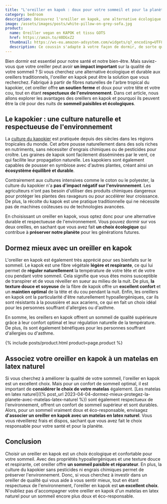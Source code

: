 ```yaml
---
title: "L'oreiller en kapok : doux pour votre sommeil et pour la planète"
category: bedroom
description: Découvrez l'oreiller en kapok, une alternative écologique et durable aux oreillers traditionnels. Fabriqué à partir de fibres naturelles, cet oreiller offre un soutien ferme et doux pour votre tête et votre cou. Cet oreiller peut améliorer la qualité de votre sommeil et contribuer à la protection de l'environnement.
image: /assets/images/posts/white-pillow-on-grey-sofa.jpg
product:
  name: Oreiller vegan en KAPOK et tissu GOTS
  href: https://amzn.to/40DGxZ2
  thumbnail: https://ws-eu.amazon-adsystem.com/widgets/q?_encoding=UTF8&ASIN=B08WH88LMQ&Format=_SL160_&ID=AsinImage&MarketPlace=FR&ServiceVersion=20070822&WS=1&tag=d9beud07-21&language=fr_FR
  description: Ce coussin s'adapte à votre façon de dormir, de sorte que chaque position de repos soit prise en charge de manière confortable.
---
```


Bien dormir est essentiel pour notre santé et notre bien-être. Mais saviez-vous que votre oreiller peut avoir **un impact important** sur la qualité de votre sommeil ? Si vous cherchez une alternative écologique et durable aux oreillers traditionnels, l'oreiller en kapok peut être la solution que vous recherchez. Fabriqué à partir de fibres naturelles de l'arbre tropical du kapokier, cet oreiller offre **un soutien ferme** et doux pour votre tête et votre cou, tout en étant **respectueux de l'environnement**. Dans cet article, nous allons explorer les avantages des oreillers en kapok et pourquoi ils peuvent être la clé pour des nuits de **sommeil paisibles et écologiques**.

## Le kapokier : une culture naturelle et respectueuse de l'environnement

La [culture du kapokier](https://www.toriyaba.org/kapokier/) est pratiquée depuis des siècles dans les régions tropicales du monde. Cet arbre pousse naturellement dans des sols riches en nutriments, sans nécessiter d'engrais chimiques ou de pesticides pour croître. Les graines de kapok sont facilement disséminées par le vent, ce qui facilite leur propagation naturelle. Les kapokiers sont également capables de pousser en symbiose avec d'autres plantes, créant ainsi un **écosystème équilibré et durable**.

Contrairement aux cultures intensives comme le coton ou le polyester, la culture du kapokier n'a **pas d'impact négatif sur l'environnement**. Les agriculteurs n'ont pas besoin d'utiliser des produits chimiques dangereux pour protéger les plantes des ravageurs ou pour accélérer leur croissance. De plus, la récolte du kapok est une pratique traditionnelle qui ne nécessite pas de machines coûteuses ou de technologies avancées.

En choisissant un oreiller en kapok, vous optez donc pour une alternative durable et respectueuse de l'environnement. Vous pouvez dormir sur vos deux oreilles, en sachant que vous avez fait **un choix écologique** qui contribue à **préserver notre planète** pour les générations futures.

## Dormez mieux avec un oreiller en kapok

L'oreiller en kapok est également très apprécié pour ses bienfaits sur le sommeil. Le kapok est une fibre végétale **légère et respirante**, ce qui lui permet de **réguler naturellement** la température de votre tête et de votre cou pendant votre sommeil. Cela signifie que vous êtes moins susceptible de transpirer et de vous réveiller en sueur au milieu de la nuit. De plus, **la texture douce et soyeuse** de la fibre de kapok offre un **excellent confort** et un **maintien optimal** de la tête et du cou pendant la nuit. Enfin, les oreillers en kapok ont la particularité d'être naturellement hypoallergéniques, car ils sont résistants à la poussière et aux acariens, ce qui en fait un choix idéal pour les personnes souffrant d'allergies ou d'asthme.

En somme, les oreillers en kapok offrent un sommeil de qualité supérieure grâce à leur confort optimal et leur régulation naturelle de la température. De plus, ils sont également bénéfiques pour les personnes souffrant d'allergies ou d'asthme.

{% include posts/product.html product=page.product %}

## Associez votre oreiller en kapok à un matelas en latex naturel

Si vous cherchez à améliorer la qualité de votre sommeil, l'oreiller en kapok est un excellent choix. Mais pour un confort de sommeil optimal, il est important de **considérer le choix de votre matelas** également. [Les matelas en latex naturel]({% post_url 2023-04-04-dormez-mieux-protegez-la-planete-avec-matelas-latex-naturel %}) sont également respectueux de l'environnement, offrent un confort de sommeil supérieur et sont durables. Alors, pour un sommeil vraiment doux et éco-responsable, envisagez **d'associer un oreiller en kapok avec un matelas en latex naturel**. Vous vous réveillerez frais et dispos, sachant que vous avez fait le choix responsable pour votre santé et pour la planète.

## Conclusion

Choisir un oreiller en kapok est un choix écologique et confortable pour votre sommeil. Avec des propriétés hypoallergéniques et une texture douce et respirante, cet oreiller offre **un sommeil paisible et réparateur**. En plus, la culture du kapokier sans pesticides ni engrais chimiques permet de préserver l'environnement. Donc, si vous cherchez à investir dans un oreiller de qualité qui vous aide à vous sentir mieux, tout en étant respectueux de l'environnement, l'oreiller en kapok est **un excellent choix**. N'oubliez pas d'accompagner votre oreiller en kapok d'un matelas en latex naturel pour un sommeil encore plus doux et éco-responsable.